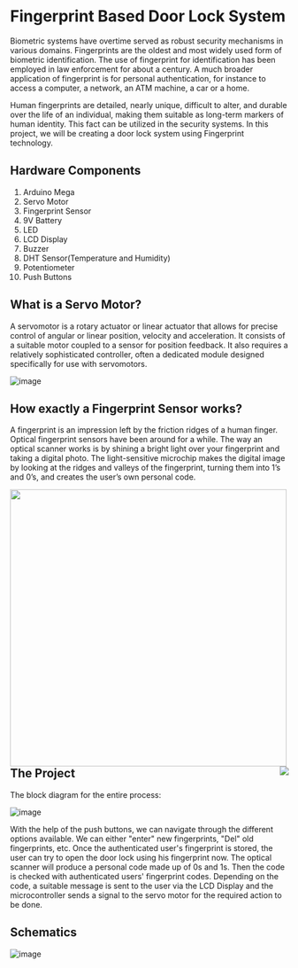# Fingerprint Based Door Lock System

Biometric systems have overtime served as robust security mechanisms in various domains. Fingerprints are the oldest and most widely used form of biometric identification. The use of fingerprint for identification has been employed in law enforcement for about a century. A much broader application of fingerprint is for personal authentication, for instance to access a computer, a network, an ATM machine, a car or a home.

Human fingerprints are detailed, nearly unique, difficult to alter, and durable over the life of an individual, making them suitable as long-term markers of human identity. This fact can be utilized in the security systems. In this project, we will be creating a door lock system using Fingerprint technology.

## Hardware Components

1. Arduino Mega
2. Servo Motor
3. Fingerprint Sensor
4. 9V Battery
5. LED
6. LCD Display
7. Buzzer
8. DHT Sensor(Temperature and Humidity)
9. Potentiometer
10. Push Buttons

## What is a Servo Motor?

A servomotor is a rotary actuator or linear actuator that allows for precise control of angular or linear position, velocity and acceleration. It consists of a suitable motor coupled to a sensor for position feedback. It also requires a relatively sophisticated controller, often a dedicated module designed specifically for use with servomotors.

![image](https://user-images.githubusercontent.com/85028192/121732560-06448080-cb10-11eb-8888-1f902e0af581.png)

## How exactly a Fingerprint Sensor works?

A fingerprint is an impression left by the friction ridges of a human finger. Optical fingerprint sensors have been around for a while. The way an optical scanner works is by shining a bright light over your fingerprint and taking a digital photo. The light-sensitive microchip makes the digital image by looking at the ridges and valleys of the fingerprint, turning them into 1’s and 0’s, and creates the user’s own personal code. 

<img align = "left" height = 500 width = 500 src = "https://user-images.githubusercontent.com/85028192/121733613-5708a900-cb11-11eb-85a9-0ddb72fcf322.png">
<img align = "right" src="https://user-images.githubusercontent.com/85028192/121735727-27a76b80-cb14-11eb-99d8-0069c05d4da6.png">

## The Project

The block diagram for the entire process:

![image](https://user-images.githubusercontent.com/85028192/121734475-718f5200-cb12-11eb-8ca3-16b07a24206c.png)

With the help of the push buttons, we can navigate through the different options available. We can either "enter" new fingerprints, "Del" old fingerprints, etc. Once the authenticated user's fingerprint is stored, the user can try to open the door lock using his fingerprint now. The optical scanner will produce a personal code made up of 0s and 1s. Then the code is checked with authenticated users' fingerprint codes. Depending on the code, a suitable message is sent to the user via the LCD Display and the microcontroller sends a signal to the servo motor for the required action to be done.

## Schematics

![image](https://user-images.githubusercontent.com/85028192/121735961-7bb25000-cb14-11eb-85fc-de5eca571e7b.png)
